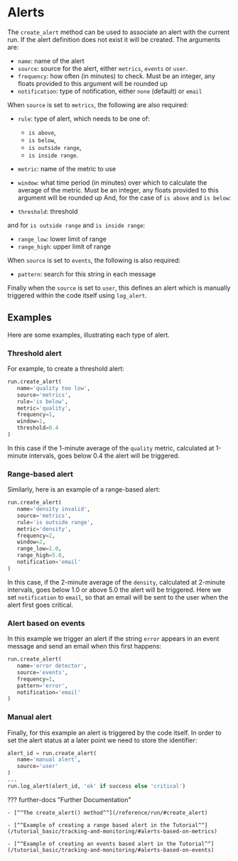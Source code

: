 # Alerts

The `create_alert` method can be used to associate an alert with the current run. If the alert definition does not exist it will
be created. The arguments are:

 * `name`: name of the alert
 * `source`: source for the alert, either `metrics`, `events` or `user`.
 * `frequency`: how often (in minutes) to check. Must be an integer, any floats provided to this argument will be rounded up
 * `notification`: type of notification, either `none` (default) or `email`

When `source` is set to `metrics`, the following are also required:

 - `rule`: type of alert, which needs to be one of:

    * `is above`,
    * `is below`,
    * `is outside range`,
    * `is inside range`.

 - `metric`: name of the metric to use
 - `window`: what time period (in minutes) over which to calculate the average of the metric. Must be an integer, any floats provided to this argument will be rounded up
And, for the case of `is above` and `is below`:

 * `threshold`: threshold

and for `is outside range` and `is inside range`:

 * `range_low`: lower limit of range
 * `range_high`: upper limit of range

When `source` is set to `events`, the following is also required:

* `pattern`: search for this string in each message

Finally when the `source` is set to `user`, this defines an alert which is manually triggered within the code itself using `log_alert`.

## Examples

Here are some examples, illustrating each type of alert.

### Threshold alert

For example, to create a threshold alert:
```python
run.create_alert(
   name='quality too low',
   source='metrics',
   rule='is below',
   metric='quality',
   frequency=1,
   window=1,
   threshold=0.4
)
```
In this case if the 1-minute average of the `quality` metric, calculated at 1-minute intervals, goes below 0.4 the alert will be triggered.

### Range-based alert

Similarly, here is an example of a range-based alert:
``` py
run.create_alert(
   name='density invalid',
   source='metrics',
   rule='is outside range',
   metric='density',
   frequency=2,
   window=2,
   range_low=1.0,
   range_high=5.0,
   notification='email'
)
```
In this case, if the 2-minute average of the `density`, calculated at 2-minute intervals, goes below 1.0 or above 5.0 the alert will be triggered.
Here we set `notification` to `email`, so that an email will be sent to the user when the alert first goes critical.

### Alert based on events

In this example we trigger an alert if the string `error` appears in an event message and send an email when this first happens:
``` py
run.create_alert(
   name='error detector',
   source='events',
   frequency=1,
   pattern='error',
   notification='email'
)
```

### Manual alert

Finally, for this example an alert is triggered by the code itself. In order to set the alert status at a later point we need to store the identifier:

```py
alert_id = run.create_alert(
   name='manual alert',
   source='user'
)
...
run.log_alert(alert_id, 'ok' if success else 'critical')
```

??? further-docs "Further Documentation"

    - [^^The create_alert() method^^](/reference/run/#create_alert)

    - [^^Example of creating a range based alert in the Tutorial^^](/tutorial_basic/tracking-and-monitoring/#alerts-based-on-metrics)
    
    - [^^Example of creating an events based alert in the Tutorial^^](/tutorial_basic/tracking-and-monitoring/#alerts-based-on-events)